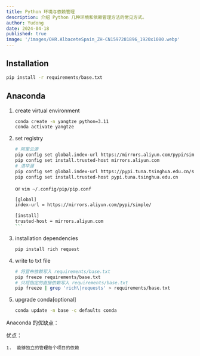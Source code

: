 ```yaml
---
title: Python 环境与依赖管理
description: 介绍 Python 几种环境和依赖管理方法的常见方式。
author: Yudong
date: 2024-04-18
published: true
image: '/images/OHR.AlbaceteSpain_ZH-CN1597281896_1920x1080.webp'
---
```


## Installation

```bash
pip install -r requirements/base.txt
```

## Anaconda

1. create virtual environment

   ```bash
   conda create -n yangtze python=3.11
   conda activate yangtze
   ```

2. set registry

   ```bash
   # 阿里云源
   pip config set global.index-url https://mirrors.aliyun.com/pypi/simple/
   pip config set install.trusted-host mirrors.aliyun.com
   # 清华源
   pip config set global.index-url https://pypi.tuna.tsinghua.edu.cn/simple/
   pip config set install.trusted-host pypi.tuna.tsinghua.edu.cn
   ```

   or `vim ~/.config/pip/pip.conf`

   ````bash
   [global]
   index-url = https://mirrors.aliyun.com/pypi/simple/

   [install]
   trusted-host = mirrors.aliyun.com
   ```

   ````

3. installation dependencies

   ```bash
   pip install rich request
   ```

4. write to txt file

   ```bash
   # 将宣布依赖写入 requirements/base.txt
   pip freeze requirements/base.txt
   # 只将指定的直接依赖写入 requirements/base.txt
   pip freeze | grep 'rich\|requests' > requirements/base.txt
   ```

5. upgrade conda[optional]

   ```bash
   conda update -n base -c defaults conda
   ```

Anaconda 的优缺点：

优点：

    1.  能够独立的管理每个项目的依赖
